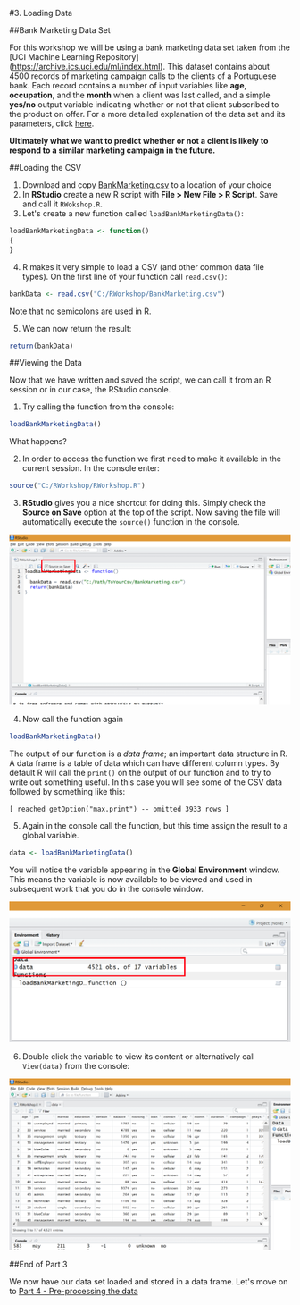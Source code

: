 #3. Loading Data

##Bank Marketing Data Set

For this workshop we will be using a bank marketing data set taken from the [UCI Machine Learning Repository] (https://archive.ics.uci.edu/ml/index.html). This dataset contains about 4500 records of marketing campaign calls to the clients of a Portuguese bank. Each record contains a number of input variables like __age__, __occupation__, and the __month__ when a client was last called, and a simple __yes/no__ output variable indicating whether or not that client subscribed to the product on offer. For a more detailed explanation of the data set and its parameters, click [here](https://archive.ics.uci.edu/ml/datasets/Bank+Marketing).

__Ultimately what we want to predict whether or not a client is likely to respond to a similar marketing campaign in the future.__

##Loading the CSV

1. Download and copy [BankMarketing.csv](Data/BankMarketing.csv) to a location of your choice
2. In __RStudio__ create a new R script with __File > New File > R Script__. Save and call it `RWokshop.R`.
3. Let's create a new function called `loadBankMarketingData()`:

  ```R
  loadBankMarketingData <- function()
  {
  }
  ```
  
4. R makes it very simple to load a CSV (and other common data file types). On the first line of your function call `read.csv()`:

  ```R
  bankData <- read.csv("C:/RWorkshop/BankMarketing.csv")
  ```
  
  Note that no semicolons are used in R. 
  
5. We can now return the result:

  ```R
  return(bankData)
  ```
  
##Viewing the Data

Now that we have written and saved the script, we can call it from an R session or in our case, the RStudio console.

1. Try calling the function from the console:

  ```R
  loadBankMarketingData()
  ```
  
  What happens?
  
2. In order to access the function we first need to make it available in the current session. In the console enter:

  ```R
  source("C:/RWorkshop/RWorkshop.R")
  ```
  
3. __RStudio__ gives you a nice shortcut for doing this. Simply check the __Source on Save__ option at the top of the script. Now saving the file will automatically execute the `source()` function in the console.

![01-source-on-save](Part3-Content/01-source-on-save.png)

4. Now call the function again

  ```R
  loadBankMarketingData()
  ```
  
  The output of our function is a _data frame_; an important data structure in R. A data frame is a table of data which can have different column types. By default R will call the `print()` on the output of our function and to try to write out something useful. In this case you will see some of the CSV data followed by something like this:
  
  ```
  [ reached getOption("max.print") -- omitted 3933 rows ]
  ```
  
5. Again in the console call the function, but this time assign the result to a global variable.

  ```R
  data <- loadBankMarketingData()
  ```
  
  You will notice the variable appearing in the __Global Environment__ window. This means the variable is now available to be viewed and used in subsequent work that you do in the console window.
  
  ![02-global-variable](Part3-Content/02-global-variable.png)
  
6. Double click the variable to view its content or alternatively call `View(data)` from the console:

![03-data-frame-view](Part3-Content/03-data-frame-view.png)


##End of Part 3

We now have our data set loaded and stored in a data frame. Let's move on to [Part 4 - Pre-processing the data](Part4-Pre-Processing.md)
